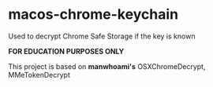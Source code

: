 # macos-chrome-keychain

Used to decrypt Chrome Safe Storage if the key is known

**FOR EDUCATION PURPOSES ONLY**

This project is based on **manwhoami's** OSXChromeDecrypt, MMeTokenDecrypt
